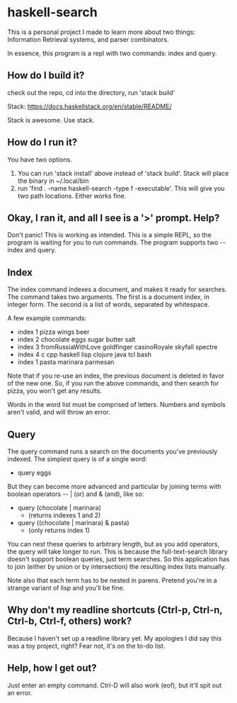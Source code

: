 # haskell-search

This is a personal project I made to learn more about two things: Information Retrieval systems, and parser combinators.

In essence, this program is a repl with two commands: index and query.

## How do I build it?

check out the repo, cd into the directory, run 'stack build'

Stack: https://docs.haskellstack.org/en/stable/README/

Stack is awesome. Use stack.

## How do I run it?

You have two options.

1. You can run 'stack install' above instead of 'stack build'. Stack will place the binary in ~/.local/bin
2. run 'find . -name haskell-search -type f -executable'. This will give you two path locations. Either works fine.

## Okay, I ran it, and all I see is a '>' prompt. Help?

Don't panic! This is working as intended. This is a simple REPL, so the program is waiting for you to run commands. The program supports two -- index and query.

## Index

The index command indexes a document, and makes it ready for searches. The command takes two arguments. The first is a document index, in integer form. The second is a list of words, separated by whitespace.

A few example commands:

* index 1 pizza wings beer
* index 2 chocolate eggs sugar butter salt
* index 3 fromRussiaWithLove goldfinger casinoRoyale skyfall spectre
* index 4 c cpp haskell lisp clojure java tcl bash
* index 1 pasta marinara parmesan

Note that if you re-use an index, the previous document is deleted in favor of the new one. So, if you run the above commands, and then search for pizza, you won't get any results.

Words in the word list must be comprised of letters. Numbers and symbols aren't valid, and will throw an error.

## Query

The query command runs a search on the documents you've previously indexed. The simplest query is of a single word:

* query eggs

But they can become more advanced and particular by joining terms with boolean operators -- | (or) and & (and), like so:

* query (chocolate | marinara)
  - (returns indexes 1 and 2)
* query ((chocolate | marinara) & pasta)
  - (only returns index 1)

You can nest these queries to arbitrary length, but as you add operators, the query will take longer to run. This is because the full-text-search library doesn't support boolean queries, just term searches. So this application has to join (either by union or  by intersection) the resulting index lists manually.

Note also that each term has to be nested in parens. Pretend you're in a strange variant of lisp and you'll be fine.

## Why don't my readline shortcuts (Ctrl-p, Ctrl-n, Ctrl-b, Ctrl-f, others) work?

Because I haven't set up a readline library yet. My apologies I did say this was a toy project, right? Fear not, it's on the to-do list.

## Help, how I get out?

Just enter an empty command. Ctrl-D will also work (eof), but it'll spit out an error.
